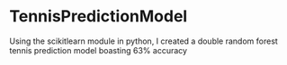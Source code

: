 # TennisPredictionModel
Using the scikitlearn module in python, I created a double random forest tennis prediction model boasting 63% accuracy
